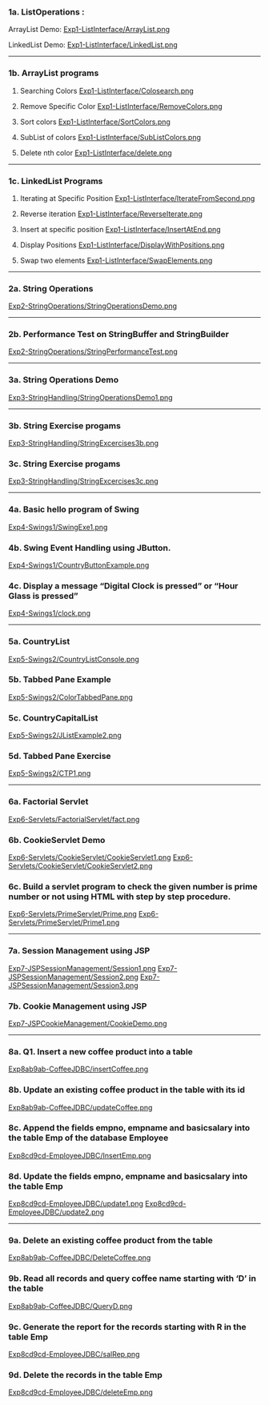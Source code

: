 ### 1a. ListOperations :
ArrayList Demo: [Exp1-ListInterface/ArrayList.png](https://github.com/VeigasLoy/4al22cs183-adj/blob/main/Exp1-ListInterface/ArrayList.png)

LinkedList Demo: [Exp1-ListInterface/LinkedList.png](https://github.com/VeigasLoy/4al22cs183-adj/blob/main/Exp1-ListInterface/LinkedList.png)

---
### 1b.  ArrayList programs

1. Searching Colors
   [Exp1-ListInterface/Colosearch.png](https://github.com/VeigasLoy/4al22cs183-adj/blob/main/Exp1-ListInterface/Colorsearch.png)

2. Remove Specific Color
   [Exp1-ListInterface/RemoveColors.png](https://github.com/VeigasLoy/4al22cs183-adj/blob/main/Exp1-ListInterface/RemoveColors.png)
   
4. Sort colors
   [Exp1-ListInterface/SortColors.png](https://github.com/VeigasLoy/4al22cs183-adj/blob/main/Exp1-ListInterface/SortColors.png)

5. SubList of colors
   [Exp1-ListInterface/SubListColors.png](https://github.com/VeigasLoy/4al22cs183-adj/blob/main/Exp1-ListInterface/SubListColors.png)

6. Delete nth color
   [Exp1-ListInterface/delete.png](https://github.com/VeigasLoy/4al22cs183-adj/blob/main/Exp1-ListInterface/delete.png)

---

### 1c. LinkedList Programs

1. Iterating at Specific Position
   [Exp1-ListInterface/IterateFromSecond.png](https://github.com/VeigasLoy/4al22cs183-adj/blob/main/Exp1-ListInterface/IterateFromSecond.png)

2. Reverse iteration
   [Exp1-ListInterface/ReverseIterate.png](https://github.com/VeigasLoy/4al22cs183-adj/blob/main/Exp1-ListInterface/ReverseIterate.png)

3. Insert at specific position
   [Exp1-ListInterface/InsertAtEnd.png](https://github.com/VeigasLoy/4al22cs183-adj/blob/main/Exp1-ListInterface/InsertAtEnd.png)

4. Display Positions
   [Exp1-ListInterface/DisplayWithPositions.png](https://github.com/VeigasLoy/4al22cs183-adj/blob/main/Exp1-ListInterface/DisplayWithPositions.png)

5. Swap two elements
   [Exp1-ListInterface/SwapElements.png](https://github.com/VeigasLoy/4al22cs183-adj/blob/main/Exp1-ListInterface/SwapElements.png)

---
### 2a. String Operations

[Exp2-StringOperations/StringOperationsDemo.png](https://github.com/VeigasLoy/4al22cs183-adj/blob/main/Exp2-StringOperations/StringOperationsDemo.png)

---
### 2b. Performance Test on  StringBuffer and StringBuilder

[Exp2-StringOperations/StringPerformanceTest.png](https://github.com/VeigasLoy/4al22cs183-adj/blob/main/Exp2-StringOperations/StringPerformanceTest.png)

---
### 3a. String Operations Demo

[Exp3-StringHandling/StringOperationsDemo1.png](https://github.com/VeigasLoy/4al22cs183-adj/blob/main/Exp3-StringHandling/StringOperationsDemo1.png)

---
### 3b. String Exercise progams

[Exp3-StringHandling/StringExcercises3b.png](https://github.com/VeigasLoy/4al22cs183-adj/blob/main/Exp3-StringHandling/StringExcercises3b.png)

### 3c. String Exercise progams

[Exp3-StringHandling/StringExcercises3c.png](https://github.com/VeigasLoy/4al22cs183-adj/blob/main/Exp3-StringHandling/StringExcercises3c.png)

---

### 4a. Basic hello program of Swing
[Exp4-Swings1/SwingExe1.png](https://github.com/VeigasLoy/4al22cs183-adj/blob/main/Exp4-Swings1/SwingExe1.png)

### 4b. Swing Event Handling using JButton.

[Exp4-Swings1/CountryButtonExample.png](https://github.com/VeigasLoy/4al22cs183-adj/blob/main/Exp4-Swings1/CountryButtonExample.png)

### 4c. Display a message “Digital Clock is pressed” or “Hour Glass  is pressed”

[Exp4-Swings1/clock.png](https://github.com/VeigasLoy/4al22cs183-adj/blob/main/Exp4-Swings1/clock.png)

---

### 5a. CountryList

[Exp5-Swings2/CountryListConsole.png](https://github.com/VeigasLoy/4al22cs183-adj/blob/main/Exp5-Swings2/CountryListConsole.png)

### 5b.  Tabbed Pane Example

[Exp5-Swings2/ColorTabbedPane.png](https://github.com/VeigasLoy/4al22cs183-adj/blob/main/Exp5-Swings2/ColorTabbedPane.png)

### 5c. CountryCapitalList

[Exp5-Swings2/JListExample2.png](https://github.com/VeigasLoy/4al22cs183-adj/blob/main/Exp5-Swings2/CountryCapitalList.png)

### 5d.  Tabbed Pane Exercise 

[Exp5-Swings2/CTP1.png](https://github.com/VeigasLoy/4al22cs183-adj/blob/main/Exp5-Swings2/CTP1.png)

---

### 6a. Factorial Servlet

[Exp6-Servlets/FactorialServlet/fact.png](https://github.com/VeigasLoy/4al22cs183-adj/blob/main/Exp6-Servlets/FactorialServlet.java)

### 6b. CookieServlet Demo

[Exp6-Servlets/CookieServlet/CookieServlet1.png](https://github.com/VeigasLoy/4al22cs183-adj/blob/main/Exp6-Servlets/CookieServlet1.png)
[Exp6-Servlets/CookieServlet/CookieServlet2.png](https://github.com/VeigasLoy/4al22cs183-adj/blob/main/Exp6-Servlets/CookieServlet2.png)

### 6c. Build a servlet program to check the given number is prime number or not using HTML with step by step procedure.

[Exp6-Servlets/PrimeServlet/Prime.png](https://github.com/VeigasLoy/4al22cs183-adj/blob/main/Exp6-Servlets/Prime.png)
[Exp6-Servlets/PrimeServlet/Prime1.png](https://github.com/VeigasLoy/4al22cs183-adj/blob/main/Exp6-Servlets/Prime1.png)

---

### 7a. Session Management using JSP

[Exp7-JSPSessionManagement/Session1.png](https://github.com/VeigasLoy/4al22cs183-adj/blob/main/Exp7-JSPCookieManagement/Session1.png)
[Exp7-JSPSessionManagement/Session2.png](https://github.com/VeigasLoy/4al22cs183-adj/blob/main/Exp7-JSPCookieManagement/Session1.png)
[Exp7-JSPSessionManagement/Session3.png](https://github.com/VeigasLoy/4al22cs183-adj/blob/main/Exp7-JSPCookieManagement/Session1.png)

### 7b. Cookie Management using JSP

[Exp7-JSPCookieManagement/CookieDemo.png](https://github.com/VeigasLoy/4al22cs183-adj/blob/main/Exp7-JSPCookieManagement/CookieDemo.png)

---

### 8a. Q1. Insert a new coffee product into a table
[Exp8ab9ab-CoffeeJDBC/insertCoffee.png](https://github.com/VeigasLoy/4al22cs183-adj/blob/main/Exp8ab9ab-CoffeeJDBC/insertCoffee.png)

### 8b. Update an existing coffee product  in the table with its id

[Exp8ab9ab-CoffeeJDBC/updateCoffee.png](https://github.com/VeigasLoy/4al22cs183-adj/blob/main/Exp8ab9ab-CoffeeJDBC/updateCoffee.png)

### 8c. Append  the fields empno,  empname and basicsalary into the table Emp of the database Employee

[Exp8cd9cd-EmployeeJDBC/InsertEmp.png](https://github.com/VeigasLoy/4al22cs183-adj/blob/main/Exp8cd9cd-EmployeeJDBC/InsertEmp.png)


### 8d. Update  the fields empno,  empname and basicsalary into the table Emp

[Exp8cd9cd-EmployeeJDBC/update1.png](https://github.com/VeigasLoy/4al22cs183-adj/blob/main/Exp8cd9cd-EmployeeJDBC/update1.png)
[Exp8cd9cd-EmployeeJDBC/update2.png](https://github.com/VeigasLoy/4al22cs183-adj/blob/main/Exp8cd9cd-EmployeeJDBC/update2.png)

---

### 9a. Delete an existing coffee product  from the table

[Exp8ab9ab-CoffeeJDBC/DeleteCoffee.png](https://github.com/VeigasLoy/4al22cs183-adj/blob/main/Exp8ab9ab-CoffeeJDBC/DeleteCoffee.png)

### 9b. Read all records and query coffee name starting with ‘D’  in the table

[Exp8ab9ab-CoffeeJDBC/QueryD.png](https://github.com/VeigasLoy/4al22cs183-adj/blob/main/Exp8ab9ab-CoffeeJDBC/QueryD.png)

### 9c. Generate the report for the records starting with R in the table Emp

[Exp8cd9cd-EmployeeJDBC/salRep.png](https://github.com/VeigasLoy/4al22cs183-adj/blob/main/Exp8cd9cd-EmployeeJDBC/salRep.png)

### 9d. Delete the records in the table Emp

[Exp8cd9cd-EmployeeJDBC/deleteEmp.png](https://github.com/VeigasLoy/4al22cs183-adj/blob/main/Exp8cd9cd-EmployeeJDBC/deleteEmp.png)
